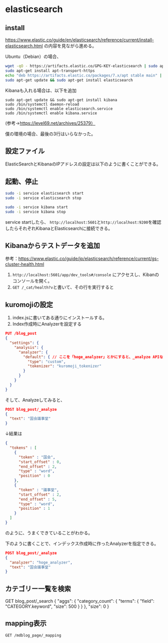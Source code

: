# elasticsearch

## install
https://www.elastic.co/guide/en/elasticsearch/reference/current/install-elasticsearch.html の内容を見ながら進める。

Ubuntu（Debian）の場合、

```bash
wget -qO - https://artifacts.elastic.co/GPG-KEY-elasticsearch | sudo apt-key add -
sudo apt-get install apt-transport-https
echo "deb https://artifacts.elastic.co/packages/7.x/apt stable main" | sudo tee /etc/apt/sources.list.d/elastic-7.x.list
sudo apt-get update && sudo apt-get install elasticsearch
```

Kibanaも入れる場合は、以下を追加
```
sudo apt-get update && sudo apt-get install kibana
sudo /bin/systemctl daemon-reload
sudo /bin/systemctl enable elasticsearch.service
sudo /bin/systemctl enable kibana.service
```
(参考→https://level69.net/archives/25379）

僕の環境の場合、最後の3行はいらなかった。


## 設定ファイル
ElasticSearchとKibanaのIPアドレスの設定は以下のように書くことができる。



## 起動、停止
```bash
sudo -i service elasticsearch start
sudo -i service elasticsearch stop
```

```bash
sudo -i service kibana start
sudo -i service kibana stop
```

service startしたら、
`http://localhost:5601`と`http://localhost:9200`を確認したらそれぞれKibanaとElasticsearchに接続できる。


## Kibanaからテストデータを追加
参考：https://www.elastic.co/guide/jp/elasticsearch/reference/current/gs-cluster-health.html

1. `http://localhost:5601/app/dev_tools#/console` にアクセスし、Kibanのコンソールを開く。
2. `GET /_cat/health?v`と書いて、その行を実行すると

## kuromojiの設定
1. index.jsに書いてある通りにインストールする。
2. Index作成時にAnalyzerを設定する

```json
PUT /blog_post
{
  "settings": {
    "analysis": {
      "analyzer": {
        "default": { // ここを「hoge_analyzer」とかにすると、_analyze APIなどで指定することができる。
          "type": "custom",
          "tokenizer": "kuromoji_tokenizer"
        }
      }
    }
  }
}
```
そして、Analyzeしてみると、

```json
POST blog_post/_analyze
{
  "text": "国会議事堂"
}
```
↓結果は
```json
{
  "tokens" : [
    {
      "token" : "国会",
      "start_offset" : 0,
      "end_offset" : 2,
      "type" : "word",
      "position" : 0
    },
    {
      "token" : "議事堂",
      "start_offset" : 2,
      "end_offset" : 5,
      "type" : "word",
      "position" : 1
    }
  ]
}
```
のように、うまくできていることがわかる。

下のように書くことで、インデックス作成時に作ったAnalyzerを指定できる。
```json
POST blog_post/_analyze
{
  "analyzer": "hoge_analyzer",
  "text": "国会議事堂"
}
```


## カテゴリー一覧を検索



GET blog_post/_search
{
  "aggs": {
    "category_count": {
      "terms": {
        "field": "CATEGORY.keyword", "size": 500
      }
    }
  },
  "size": 0
}

## mapping表示
```
GET /mdblog_page/_mapping
```

